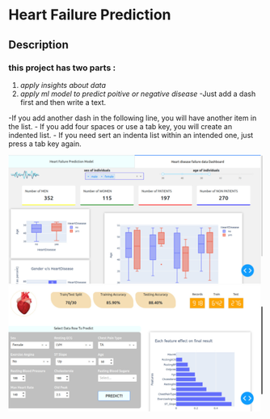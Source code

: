 # Heart Failure Prediction

## Description
### this project has two parts :
1. *apply insights about data* 
2. *apply ml model to predict poitive or negative disease*
-Just add a dash first and then write a text.

-If you add another dash in the following line, you will have another item in the list.
    - If you add four spaces or use a tab key, you will create an indented list.
        - If you need sert an indenta list within an intended one, just press a tab key again.



![alt text](https://github.com/shimaaAHMED02/HeartFailure-Dashboard/blob/master/assets/dashh.jpeg?raw=true)
![alt text](https://github.com/shimaaAHMED02/HeartFailure-Dashboard/blob/master/assets/model.jpeg?raw=true)
<!-- ![Screenshot](screenshot.png) -->
